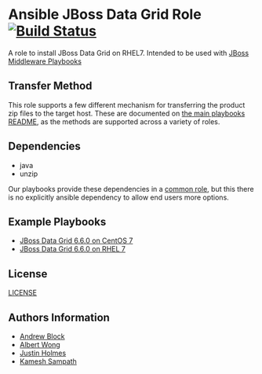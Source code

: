 Ansible JBoss Data Grid Role [![Build Status](https://travis-ci.org/redhat-cop/jboss_datagrid.svg)](https://travis-ci.org/redhat-cop/jboss_datagrid)
=================

A role to install JBoss Data Grid on RHEL7. Intended to be used with [JBoss Middleware Playbooks](https://github.com/redhat-cop/ansible-middleware-playbooks)

Transfer Method
------------

This role supports a few different mechanism for transferring the product zip files to the target host. These are documented on [the main playbooks README](https://github.com/redhat-cop/ansible-middleware-playbooks), as the methods are supported across a variety of roles.


Dependencies
------------

- java
- unzip

Our playbooks provide these dependencies in a [common role](https://github.com/redhat-cop/ansible-middleware-playbooks/tree/master/roles/common), but this there is no explicitly ansible dependency to allow end users more options.

Example Playbooks
----------------

- [JBoss Data Grid 6.6.0 on CentOS 7](https://github.com/redhat-cop/ansible-middleware-playbooks/blob/master/jdg-6.6.0-centos7.yml)
- [JBoss Data Grid 6.6.0 on RHEL 7](https://github.com/redhat-cop/ansible-middleware-playbooks/blob/master/jdg-6.6.0-rhel7.yml)

License
-------

[LICENSE](./LICENSE)

Authors Information
------------------

* [Andrew Block](https://github.com/sabre1041)
* [Albert Wong](https://github.com/alberttwong)
* [Justin Holmes](https://github.com/sherl0cks)
* [Kamesh Sampath](https://github.com/kameshsampath)
